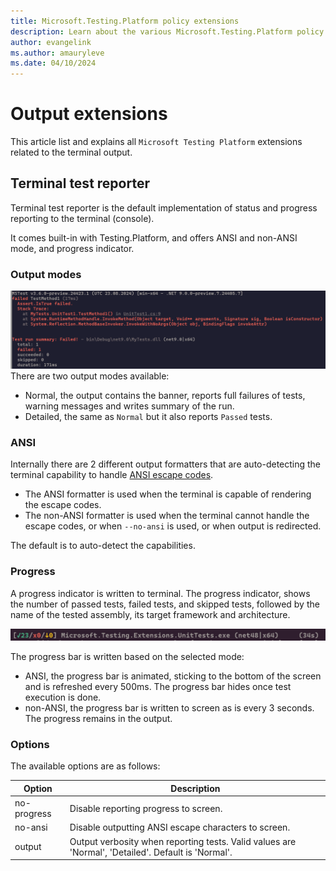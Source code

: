 ```yaml
---
title: Microsoft.Testing.Platform policy extensions
description: Learn about the various Microsoft.Testing.Platform policy extensions and how to use them.
author: evangelink
ms.author: amauryleve
ms.date: 04/10/2024
---
```


# Output extensions

This article list and explains all `Microsoft Testing Platform` extensions related to the terminal output.

## Terminal test reporter

Terminal test reporter is the default implementation of status and progress reporting to the terminal (console).

It comes built-in with Testing.Platform, and offers ANSI and non-ANSI mode, and progress indicator.

### Output modes

![Output with 1 failed test and a summary](./media/test-output-and-summary.png)
There are two output modes available:

- Normal, the output contains the banner, reports full failures of tests, warning messages and writes summary of the run.
- Detailed, the same as `Normal` but it also reports `Passed` tests.


### ANSI

Internally there are 2 different output formatters that are auto-detecting the terminal capability to handle [ANSI escape codes](https://learn.microsoft.com/windows/console/console-virtual-terminal-sequences).

- The ANSI formatter is used when the terminal is capable of rendering the escape codes.
- The non-ANSI formatter is used when the terminal cannot handle the escape codes, or when `--no-ansi` is used, or when output is redirected.

The default is to auto-detect the capabilities.

### Progress

A progress indicator is written to terminal. The progress indicator, shows the number of passed tests, failed tests, and skipped tests, followed by the name of the tested assembly, its target framework and architecture.

![A progress bar with 23 passed tests, 0 failed tests and 0 skipped tests](./media/test-progress-bar.png)

The progress bar is written based on the selected mode:

- ANSI, the progress bar is animated, sticking to the bottom of the screen and is refreshed every 500ms. The progress bar hides once test execution is done.
- non-ANSI, the progress bar is written to screen as is every 3 seconds. The progress remains in the output.

### Options

The available options are as follows:

| Option      | Description                                                                                        |
|-------------|----------------------------------------------------------------------------------------------------|
| no-progress | Disable reporting progress to screen.                                                              |
| no-ansi     | Disable outputting ANSI escape characters to screen.                                               |
| output      | Output verbosity when reporting tests. Valid values are 'Normal', 'Detailed'. Default is 'Normal'. |
